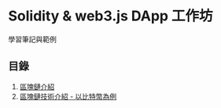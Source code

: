 # Solidity & web3.js DApp 工作坊

學習筆記與範例

## 目錄

1. [區塊鏈介紹](./intro.md)
2. [區塊鏈技術介紹 - 以比特幣為例](./intro-technology.md)
